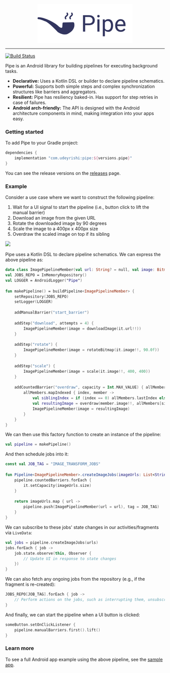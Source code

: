 <p align="center"><img src="docs/assets/logo.png" width="300px"/></p>

-----------------
[![Build Status](https://travis-ci.org/udeyrishi/pipe.svg?branch=master)](https://travis-ci.org/udeyrishi/pipe)

Pipe is an Android library for building pipelines for executing background tasks.

* **Declarative:** Uses a Kotlin DSL or builder to declare pipeline schematics.
* **Powerful:** Supports both simple steps and complex synchronization structures like barriers and aggregators.
* **Resilient:** Pipe has resiliency baked-in. Has support for step retries in case of failures.
* **Android arch-friendly:** The API is designed with the Android architecture components in mind, making integration into your apps easy.


### Getting started

To add Pipe to your Gradle project:

```groovy
dependencies {
    implementation "com.udeyrishi:pipe:${versions.pipe}"
}
```

You can see the release versions on the [releases](https://github.com/udeyrishi/pipe/releases) page.


### Example

Consider a use case where we want to construct the following pipeline:

1. Wait for a UI signal to start the pipeline (i.e., button click to lift the manual barrier)
1. Download an image from the given URL
1. Rotate the downloaded image by 90 degrees
1. Scale the image to a 400px x 400px size
1. Overdraw the scaled image on top if its sibling

<img src="docs/assets/sample_app_demo.gif" width=300/> 

Pipe uses a Kotlin DSL to declare pipeline schematics. We can express the above pipeline as:

```kt
data class ImagePipelineMember(val url: String? = null, val image: Bitmap? = null)
val JOBS_REPO = InMemoryRepository()
val LOGGER = AndroidLogger("Pipe")

fun makePipeline() = buildPipeline<ImagePipelineMember> {
	setRepository(JOBS_REPO)
	setLogger(LOGGER)
	
	addManualBarrier("start_barrier")
	
	addStep("download", attempts = 4) {
	    ImagePipelineMember(image = downloadImage(it.url!!))
	}
	
	addStep("rotate") {
	    ImagePipelineMember(image = rotateBitmap(it.image!!, 90.0f))
	}
	
	addStep("scale") {
	    ImagePipelineMember(image = scale(it.image!!, 400, 400))
	}
	
	addCountedBarrier("overdraw", capacity = Int.MAX_VALUE) { allMembers ->
	    allMembers.mapIndexed { index, member ->
	        val siblingIndex = if (index == 0) allMembers.lastIndex else index - 1
	        val resultingImage = overdraw(member.image!!, allMembers[siblingIndex].image!!)
	        ImagePipelineMember(image = resultingImage)
	    }
	}
}
```

We can then use this factory function to create an instance of the pipeline:

```kt
val pipeline = makePipeline()
```

And then schedule jobs into it:

```kt
const val JOB_TAG = "IMAGE_TRANSFORM_JOBS"

fun Pipeline<ImagePipelineMember>.createImageJobs(imageUrls: List<String>): List<Job<ImagePipelineMember>> {
    pipeline.countedBarriers.forEach {
        it.setCapacity(imageUrls.size)
    }

    return imageUrls.map { url ->
        pipeline.push(ImagePipelineMember(url = url), tag = JOB_TAG)
    }
}
```

We can subscribe to these jobs' state changes in our activities/fragments via `LiveData`:

```kt
val jobs = pipeline.createImageJobs(urls)
jobs.forEach { job ->
    job.state.observe(this, Observer {
        // Update UI in response to state changes
    })
}
```

We can also fetch any ongoing jobs from the repository (e.g., if the fragment is re-created):


```kt
JOBS_REPO[JOB_TAG].forEach { job ->
    // Perform actions on the jobs, such as interrupting them, unsubscribing from them, etc.
}
```

And finally, we can start the pipeline when a UI button is clicked:

```kt
someButton.setOnClickListener {
    pipeline.manualBarriers.first().lift()
}
```

### Learn more

To see a full Android app example using the above pipeline, see the [sample app](pipesample/).